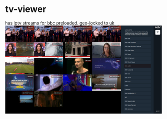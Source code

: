 # tv-viewer
has iptv streams for bbc preloaded. geo-locked to uk
![alt](https://github.com/tzrs0/tv-viewer/blob/main/screenshot.png)
